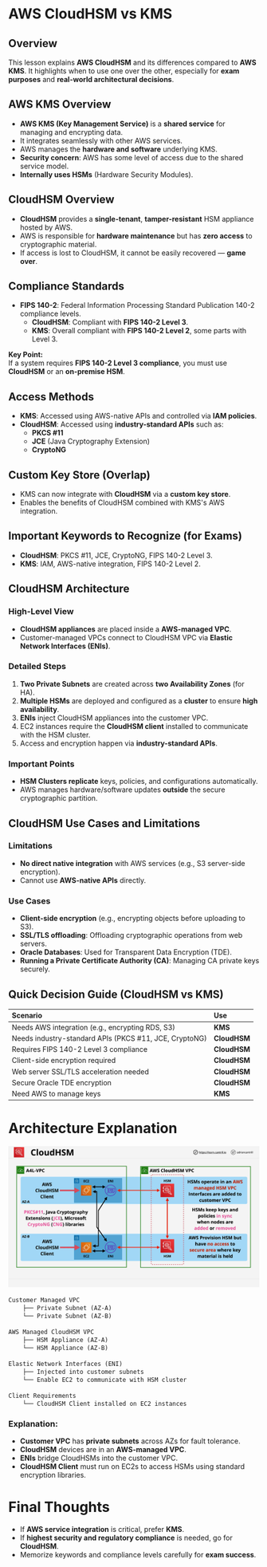 # AWS CloudHSM vs KMS

## Overview

This lesson explains **AWS CloudHSM** and its differences compared to **AWS KMS**. It highlights when to use one over the other, especially for **exam purposes** and **real-world architectural decisions**.

## AWS KMS Overview

- **AWS KMS (Key Management Service)** is a **shared service** for managing and encrypting data.
- It integrates seamlessly with other AWS services.
- AWS manages the **hardware and software** underlying KMS.
- **Security concern**: AWS has some level of access due to the shared service model.
- **Internally uses HSMs** (Hardware Security Modules).

## CloudHSM Overview

- **CloudHSM** provides a **single-tenant**, **tamper-resistant** HSM appliance hosted by AWS.
- AWS is responsible for **hardware maintenance** but has **zero access** to cryptographic material.
- If access is lost to CloudHSM, it cannot be easily recovered — **game over**.

## Compliance Standards

- **FIPS 140-2**: Federal Information Processing Standard Publication 140-2 compliance levels.
  - **CloudHSM**: Compliant with **FIPS 140-2 Level 3**.
  - **KMS**: Overall compliant with **FIPS 140-2 Level 2**, some parts with Level 3.

**Key Point:**  
If a system requires **FIPS 140-2 Level 3 compliance**, you must use **CloudHSM** or an **on-premise HSM**.

## Access Methods

- **KMS**: Accessed using AWS-native APIs and controlled via **IAM policies**.
- **CloudHSM**: Accessed using **industry-standard APIs** such as:
  - **PKCS #11**
  - **JCE** (Java Cryptography Extension)
  - **CryptoNG**

## Custom Key Store (Overlap)

- KMS can now integrate with **CloudHSM** via a **custom key store**.
- Enables the benefits of CloudHSM combined with KMS's AWS integration.

## Important Keywords to Recognize (for Exams)

- **CloudHSM**: PKCS #11, JCE, CryptoNG, FIPS 140-2 Level 3.
- **KMS**: IAM, AWS-native integration, FIPS 140-2 Level 2.

## CloudHSM Architecture

### High-Level View

- **CloudHSM appliances** are placed inside a **AWS-managed VPC**.
- Customer-managed VPCs connect to CloudHSM VPC via **Elastic Network Interfaces (ENIs)**.

### Detailed Steps

1. **Two Private Subnets** are created across **two Availability Zones** (for HA).
2. **Multiple HSMs** are deployed and configured as a **cluster** to ensure **high availability**.
3. **ENIs** inject CloudHSM appliances into the customer VPC.
4. EC2 instances require the **CloudHSM client** installed to communicate with the HSM cluster.
5. Access and encryption happen via **industry-standard APIs**.

### Important Points

- **HSM Clusters replicate** keys, policies, and configurations automatically.
- AWS manages hardware/software updates **outside** the secure cryptographic partition.

## CloudHSM Use Cases and Limitations

### Limitations

- **No direct native integration** with AWS services (e.g., S3 server-side encryption).
- Cannot use **AWS-native APIs** directly.

### Use Cases

- **Client-side encryption** (e.g., encrypting objects before uploading to S3).
- **SSL/TLS offloading**: Offloading cryptographic operations from web servers.
- **Oracle Databases**: Used for Transparent Data Encryption (TDE).
- **Running a Private Certificate Authority (CA)**: Managing CA private keys securely.

## Quick Decision Guide (CloudHSM vs KMS)

| Scenario                                               | Use          |
| :----------------------------------------------------- | :----------- |
| Needs AWS integration (e.g., encrypting RDS, S3)       | **KMS**      |
| Needs industry-standard APIs (PKCS #11, JCE, CryptoNG) | **CloudHSM** |
| Requires FIPS 140-2 Level 3 compliance                 | **CloudHSM** |
| Client-side encryption required                        | **CloudHSM** |
| Web server SSL/TLS acceleration needed                 | **CloudHSM** |
| Secure Oracle TDE encryption                           | **CloudHSM** |
| Need AWS to manage keys                                | **KMS**      |

# Architecture Explanation

![alt text](./Images/image-4.png)

```text
Customer Managed VPC
    ├── Private Subnet (AZ-A)
    └── Private Subnet (AZ-B)

AWS Managed CloudHSM VPC
    ├── HSM Appliance (AZ-A)
    └── HSM Appliance (AZ-B)

Elastic Network Interfaces (ENI)
    ├── Injected into customer subnets
    └── Enable EC2 to communicate with HSM cluster

Client Requirements
    └── CloudHSM Client installed on EC2 instances
```

### Explanation:

- **Customer VPC** has **private subnets** across AZs for fault tolerance.
- **CloudHSM** devices are in an **AWS-managed VPC**.
- **ENIs** bridge CloudHSMs into the customer VPC.
- **CloudHSM Client** must run on EC2s to access HSMs using standard encryption libraries.

# Final Thoughts

- If **AWS service integration** is critical, prefer **KMS**.
- If **highest security and regulatory compliance** is needed, go for **CloudHSM**.
- Memorize keywords and compliance levels carefully for **exam success**.
